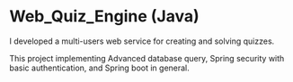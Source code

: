 # Web_Quiz_Engine (Java)

 I developed a multi-users web service for creating and solving quizzes.

 This project implementing Advanced database query, Spring security with basic authentication, and Spring boot in general.
                        

